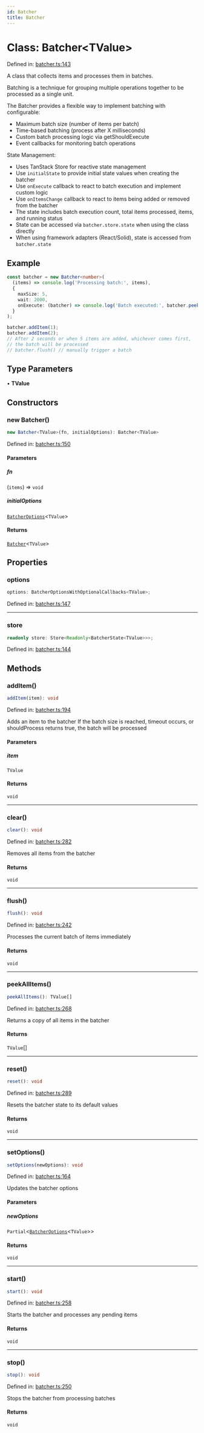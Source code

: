 ```yaml
---
id: Batcher
title: Batcher
---
```


<!-- DO NOT EDIT: this page is autogenerated from the type comments -->

# Class: Batcher\<TValue\>

Defined in: [batcher.ts:143](https://github.com/TanStack/pacer/blob/main/packages/pacer/src/batcher.ts#L143)

A class that collects items and processes them in batches.

Batching is a technique for grouping multiple operations together to be processed as a single unit.

The Batcher provides a flexible way to implement batching with configurable:
- Maximum batch size (number of items per batch)
- Time-based batching (process after X milliseconds)
- Custom batch processing logic via getShouldExecute
- Event callbacks for monitoring batch operations

State Management:
- Uses TanStack Store for reactive state management
- Use `initialState` to provide initial state values when creating the batcher
- Use `onExecute` callback to react to batch execution and implement custom logic
- Use `onItemsChange` callback to react to items being added or removed from the batcher
- The state includes batch execution count, total items processed, items, and running status
- State can be accessed via `batcher.store.state` when using the class directly
- When using framework adapters (React/Solid), state is accessed from `batcher.state`

## Example

```ts
const batcher = new Batcher<number>(
  (items) => console.log('Processing batch:', items),
  {
    maxSize: 5,
    wait: 2000,
    onExecute: (batcher) => console.log('Batch executed:', batcher.peekAllItems())
  }
);

batcher.addItem(1);
batcher.addItem(2);
// After 2 seconds or when 5 items are added, whichever comes first,
// the batch will be processed
// batcher.flush() // manually trigger a batch
```

## Type Parameters

• **TValue**

## Constructors

### new Batcher()

```ts
new Batcher<TValue>(fn, initialOptions): Batcher<TValue>
```

Defined in: [batcher.ts:150](https://github.com/TanStack/pacer/blob/main/packages/pacer/src/batcher.ts#L150)

#### Parameters

##### fn

(`items`) => `void`

##### initialOptions

[`BatcherOptions`](../../interfaces/batcheroptions.md)\<`TValue`\>

#### Returns

[`Batcher`](../batcher.md)\<`TValue`\>

## Properties

### options

```ts
options: BatcherOptionsWithOptionalCallbacks<TValue>;
```

Defined in: [batcher.ts:147](https://github.com/TanStack/pacer/blob/main/packages/pacer/src/batcher.ts#L147)

***

### store

```ts
readonly store: Store<Readonly<BatcherState<TValue>>>;
```

Defined in: [batcher.ts:144](https://github.com/TanStack/pacer/blob/main/packages/pacer/src/batcher.ts#L144)

## Methods

### addItem()

```ts
addItem(item): void
```

Defined in: [batcher.ts:194](https://github.com/TanStack/pacer/blob/main/packages/pacer/src/batcher.ts#L194)

Adds an item to the batcher
If the batch size is reached, timeout occurs, or shouldProcess returns true, the batch will be processed

#### Parameters

##### item

`TValue`

#### Returns

`void`

***

### clear()

```ts
clear(): void
```

Defined in: [batcher.ts:282](https://github.com/TanStack/pacer/blob/main/packages/pacer/src/batcher.ts#L282)

Removes all items from the batcher

#### Returns

`void`

***

### flush()

```ts
flush(): void
```

Defined in: [batcher.ts:242](https://github.com/TanStack/pacer/blob/main/packages/pacer/src/batcher.ts#L242)

Processes the current batch of items immediately

#### Returns

`void`

***

### peekAllItems()

```ts
peekAllItems(): TValue[]
```

Defined in: [batcher.ts:268](https://github.com/TanStack/pacer/blob/main/packages/pacer/src/batcher.ts#L268)

Returns a copy of all items in the batcher

#### Returns

`TValue`[]

***

### reset()

```ts
reset(): void
```

Defined in: [batcher.ts:289](https://github.com/TanStack/pacer/blob/main/packages/pacer/src/batcher.ts#L289)

Resets the batcher state to its default values

#### Returns

`void`

***

### setOptions()

```ts
setOptions(newOptions): void
```

Defined in: [batcher.ts:164](https://github.com/TanStack/pacer/blob/main/packages/pacer/src/batcher.ts#L164)

Updates the batcher options

#### Parameters

##### newOptions

`Partial`\<[`BatcherOptions`](../../interfaces/batcheroptions.md)\<`TValue`\>\>

#### Returns

`void`

***

### start()

```ts
start(): void
```

Defined in: [batcher.ts:258](https://github.com/TanStack/pacer/blob/main/packages/pacer/src/batcher.ts#L258)

Starts the batcher and processes any pending items

#### Returns

`void`

***

### stop()

```ts
stop(): void
```

Defined in: [batcher.ts:250](https://github.com/TanStack/pacer/blob/main/packages/pacer/src/batcher.ts#L250)

Stops the batcher from processing batches

#### Returns

`void`
